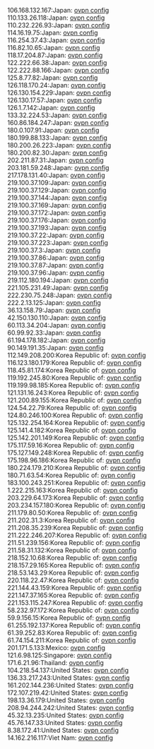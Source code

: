 106.168.132.167:Japan: [ovpn config](vpn/106_168_132_167.ovpn)  
110.133.26.118:Japan: [ovpn config](vpn/110_133_26_118.ovpn)  
110.232.226.93:Japan: [ovpn config](vpn/110_232_226_93.ovpn)  
114.16.19.75:Japan: [ovpn config](vpn/114_16_19_75.ovpn)  
116.254.37.43:Japan: [ovpn config](vpn/116_254_37_43.ovpn)  
116.82.10.65:Japan: [ovpn config](vpn/116_82_10_65.ovpn)  
118.17.204.87:Japan: [ovpn config](vpn/118_17_204_87.ovpn)  
122.222.66.38:Japan: [ovpn config](vpn/122_222_66_38.ovpn)  
122.222.88.166:Japan: [ovpn config](vpn/122_222_88_166.ovpn)  
125.8.77.82:Japan: [ovpn config](vpn/125_8_77_82.ovpn)  
126.118.170.24:Japan: [ovpn config](vpn/126_118_170_24.ovpn)  
126.130.154.229:Japan: [ovpn config](vpn/126_130_154_229.ovpn)  
126.130.17.57:Japan: [ovpn config](vpn/126_130_17_57.ovpn)  
126.1.7.142:Japan: [ovpn config](vpn/126_1_7_142.ovpn)  
133.32.224.53:Japan: [ovpn config](vpn/133_32_224_53.ovpn)  
160.86.184.247:Japan: [ovpn config](vpn/160_86_184_247.ovpn)  
180.0.107.91:Japan: [ovpn config](vpn/180_0_107_91.ovpn)  
180.199.88.133:Japan: [ovpn config](vpn/180_199_88_133.ovpn)  
180.200.26.223:Japan: [ovpn config](vpn/180_200_26_223.ovpn)  
180.200.82.30:Japan: [ovpn config](vpn/180_200_82_30.ovpn)  
202.211.87.31:Japan: [ovpn config](vpn/202_211_87_31.ovpn)  
203.181.59.248:Japan: [ovpn config](vpn/203_181_59_248.ovpn)  
217.178.131.40:Japan: [ovpn config](vpn/217_178_131_40.ovpn)  
219.100.37.109:Japan: [ovpn config](vpn/219_100_37_109.ovpn)  
219.100.37.129:Japan: [ovpn config](vpn/219_100_37_129.ovpn)  
219.100.37.144:Japan: [ovpn config](vpn/219_100_37_144.ovpn)  
219.100.37.169:Japan: [ovpn config](vpn/219_100_37_169.ovpn)  
219.100.37.172:Japan: [ovpn config](vpn/219_100_37_172.ovpn)  
219.100.37.176:Japan: [ovpn config](vpn/219_100_37_176.ovpn)  
219.100.37.193:Japan: [ovpn config](vpn/219_100_37_193.ovpn)  
219.100.37.22:Japan: [ovpn config](vpn/219_100_37_22.ovpn)  
219.100.37.223:Japan: [ovpn config](vpn/219_100_37_223.ovpn)  
219.100.37.3:Japan: [ovpn config](vpn/219_100_37_3.ovpn)  
219.100.37.86:Japan: [ovpn config](vpn/219_100_37_86.ovpn)  
219.100.37.87:Japan: [ovpn config](vpn/219_100_37_87.ovpn)  
219.100.37.96:Japan: [ovpn config](vpn/219_100_37_96.ovpn)  
219.112.180.194:Japan: [ovpn config](vpn/219_112_180_194.ovpn)  
221.105.231.49:Japan: [ovpn config](vpn/221_105_231_49.ovpn)  
222.230.75.248:Japan: [ovpn config](vpn/222_230_75_248.ovpn)  
222.2.13.125:Japan: [ovpn config](vpn/222_2_13_125.ovpn)  
36.13.158.79:Japan: [ovpn config](vpn/36_13_158_79.ovpn)  
42.150.130.110:Japan: [ovpn config](vpn/42_150_130_110.ovpn)  
60.113.34.204:Japan: [ovpn config](vpn/60_113_34_204.ovpn)  
60.99.92.33:Japan: [ovpn config](vpn/60_99_92_33.ovpn)  
61.194.178.182:Japan: [ovpn config](vpn/61_194_178_182.ovpn)  
90.149.191.35:Japan: [ovpn config](vpn/90_149_191_35.ovpn)  
112.149.208.200:Korea Republic of: [ovpn config](vpn/112_149_208_200.ovpn)  
116.123.180.179:Korea Republic of: [ovpn config](vpn/116_123_180_179.ovpn)  
118.45.81.174:Korea Republic of: [ovpn config](vpn/118_45_81_174.ovpn)  
119.192.245.80:Korea Republic of: [ovpn config](vpn/119_192_245_80.ovpn)  
119.199.98.185:Korea Republic of: [ovpn config](vpn/119_199_98_185.ovpn)  
121.131.16.243:Korea Republic of: [ovpn config](vpn/121_131_16_243.ovpn)  
121.200.89.155:Korea Republic of: [ovpn config](vpn/121_200_89_155.ovpn)  
124.54.22.79:Korea Republic of: [ovpn config](vpn/124_54_22_79.ovpn)  
124.80.246.100:Korea Republic of: [ovpn config](vpn/124_80_246_100.ovpn)  
125.132.254.164:Korea Republic of: [ovpn config](vpn/125_132_254_164.ovpn)  
125.141.4.182:Korea Republic of: [ovpn config](vpn/125_141_4_182.ovpn)  
125.142.201.149:Korea Republic of: [ovpn config](vpn/125_142_201_149.ovpn)  
175.117.59.16:Korea Republic of: [ovpn config](vpn/175_117_59_16.ovpn)  
175.127.149.248:Korea Republic of: [ovpn config](vpn/175_127_149_248.ovpn)  
175.198.96.186:Korea Republic of: [ovpn config](vpn/175_198_96_186.ovpn)  
180.224.179.210:Korea Republic of: [ovpn config](vpn/180_224_179_210.ovpn)  
180.71.63.54:Korea Republic of: [ovpn config](vpn/180_71_63_54.ovpn)  
183.100.243.251:Korea Republic of: [ovpn config](vpn/183_100_243_251.ovpn)  
1.222.215.163:Korea Republic of: [ovpn config](vpn/1_222_215_163.ovpn)  
203.229.64.173:Korea Republic of: [ovpn config](vpn/203_229_64_173.ovpn)  
203.234.157.180:Korea Republic of: [ovpn config](vpn/203_234_157_180.ovpn)  
211.179.80.50:Korea Republic of: [ovpn config](vpn/211_179_80_50.ovpn)  
211.202.31.3:Korea Republic of: [ovpn config](vpn/211_202_31_3.ovpn)  
211.208.35.239:Korea Republic of: [ovpn config](vpn/211_208_35_239.ovpn)  
211.222.246.207:Korea Republic of: [ovpn config](vpn/211_222_246_207.ovpn)  
211.51.239.156:Korea Republic of: [ovpn config](vpn/211_51_239_156.ovpn)  
211.58.31.132:Korea Republic of: [ovpn config](vpn/211_58_31_132.ovpn)  
218.152.10.68:Korea Republic of: [ovpn config](vpn/218_152_10_68.ovpn)  
218.157.29.165:Korea Republic of: [ovpn config](vpn/218_157_29_165.ovpn)  
218.53.143.29:Korea Republic of: [ovpn config](vpn/218_53_143_29.ovpn)  
220.118.22.47:Korea Republic of: [ovpn config](vpn/220_118_22_47.ovpn)  
221.144.43.159:Korea Republic of: [ovpn config](vpn/221_144_43_159.ovpn)  
221.147.37.165:Korea Republic of: [ovpn config](vpn/221_147_37_165.ovpn)  
221.153.115.247:Korea Republic of: [ovpn config](vpn/221_153_115_247.ovpn)  
58.232.97.172:Korea Republic of: [ovpn config](vpn/58_232_97_172.ovpn)  
59.9.156.15:Korea Republic of: [ovpn config](vpn/59_9_156_15.ovpn)  
61.255.192.137:Korea Republic of: [ovpn config](vpn/61_255_192_137.ovpn)  
61.39.252.83:Korea Republic of: [ovpn config](vpn/61_39_252_83.ovpn)  
61.74.154.211:Korea Republic of: [ovpn config](vpn/61_74_154_211.ovpn)  
201.171.5.133:Mexico: [ovpn config](vpn/201_171_5_133.ovpn)  
121.6.98.125:Singapore: [ovpn config](vpn/121_6_98_125.ovpn)  
171.6.21.96:Thailand: [ovpn config](vpn/171_6_21_96.ovpn)  
104.218.54.137:United States: [ovpn config](vpn/104_218_54_137.ovpn)  
136.33.217.243:United States: [ovpn config](vpn/136_33_217_243.ovpn)  
161.202.144.236:United States: [ovpn config](vpn/161_202_144_236.ovpn)  
172.107.219.42:United States: [ovpn config](vpn/172_107_219_42.ovpn)  
198.13.36.179:United States: [ovpn config](vpn/198_13_36_179.ovpn)  
208.94.244.242:United States: [ovpn config](vpn/208_94_244_242.ovpn)  
45.32.13.235:United States: [ovpn config](vpn/45_32_13_235.ovpn)  
45.76.147.33:United States: [ovpn config](vpn/45_76_147_33.ovpn)  
8.38.172.41:United States: [ovpn config](vpn/8_38_172_41.ovpn)  
14.162.216.117:Viet Nam: [ovpn config](vpn/14_162_216_117.ovpn)  
